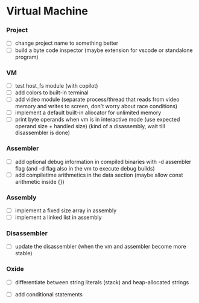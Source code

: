 # Virtual Machine

### Project

- [ ] change project name to something better  
- [ ] build a byte code inspector (maybe extension for vscode or standalone program)  

### VM

- [ ] test host_fs module (with copilot)  
- [ ] add colors to built-in terminal  
- [ ] add video module (separate process/thread that reads from video memory and writes to screen, don't worry about race conditions)  
- [ ] implement a default built-in allocator for unlimited memory  
- [ ] print byte operands when vm is in interactive mode (use expected operand size + handled size) (kind of a disassembly, wait till disassembler is done)  

### Assembler

- [ ] add optional debug information in compiled binaries with -d assembler flag (and -d flag also in the vm to execute debug builds)  
- [ ] add compiletime arithmetics in the data section (maybe allow const arithmetic inside {})  

### Assembly

- [ ] implement a fixed size array in assembly  
- [ ] implement a linked list in assembly  

### Disassembler

- [ ] update the disassembler (when the vm and assembler become more stable)  

### Oxide

- [ ] differentiate between string literals (stack) and heap-allocated strings  
- [ ] add conditional statements  

